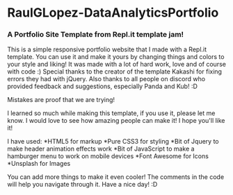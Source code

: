 # RaulGLopez-DataAnalyticsPortfolio
### A Portfolio Site Template from Repl.it template jam!

This is a simple responsive portfolio website that I made with a Repl.it template. You can use it and make it yours by changing things and colors to your style and liking! It was made with a lot of hard work, love and of course with code :) Special thanks to the creator of the template Kakashi for fixing errors they had with jQuery. Also thanks to all people on discord who provided feedback and suggestions, especially Panda and Kub! :D

Mistakes are proof that we are trying!

I learned so much while making this template, if you use it, please let me know. I would love to see how amazing people can make it! I hope you'll like it!

I have used:
*HTML5 for markup
*Pure CSS3 for styling
*Bit of Jquery to make header animation effects work
*Bit of JavaScript to make a hamburger menu to work on mobile devices
*Font Awesome for Icons
*Unsplash for Images

You can add more things to make it even cooler! The comments in the code will help you navigate through it. Have a nice day! :D

